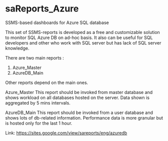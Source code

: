 # saReports_Azure
SSMS-based dashboards for Azure SQL database 

This set of SSMS-reports is developed as a free and customizable solution to monitor SQL Azure DB on ad-hoc basis.
It also can be useful for SQL developers and other who work with SQL server but has lack of SQL server knowledge.

There are two main reports :
1) Azure_Master
2) AzureDB_Main

Other reports depend on the main ones.

Azure_Master
This report should be invoked from master database and shows workload on all databases hosted on the server. 
Data shown is aggregated by 5 mins intervals.

AzureDB_Main
This report should be invoked from a user database and shows lots of db-related information.
Performance data is more granular but is hosted only for the last 1 hour.

Link:
https://sites.google.com/view/sareports/eng/azuredb
